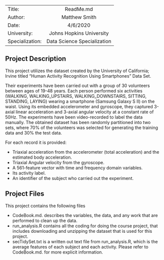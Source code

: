 |         |            |  
| ------------- |:-------------:|
| Title:     | ReadMe.md |
| Author:     | Matthew Smith      |
| Date: | 4/6/2020   |
| University:      |Johns Hopkins University           |
|Specialization:       |  Data Science Specialization           |

## Project Description
This project utilizes the dataset created by the University of California; Irvine titled “Human Activity Recognition Using Smartphones” Data Set. 

Their experiments have been carried out with a group of 30 volunteers between ages of 19-48 years. Each person performed six activities (WALKING, WALKING_UPSTAIRS, WALKING_DOWNSTAIRS, SITTING, STANDING, LAYING) wearing a smartphone (Samsung Galaxy S II) on the waist. Using its embedded accelerometer and gyroscope, they captured 3-axial linear acceleration and 3-axial angular velocity at a constant rate of 50Hz. The experiments have been video-recorded to label the data manually. The obtained dataset has been randomly partitioned into two sets, where 70% of the volunteers was selected for generating the training data and 30% the test data.

For each record it is provided:

* Triaxial acceleration from the accelerometer (total acceleration) and the estimated body acceleration.
* Triaxial Angular velocity from the gyroscope. 
* A 561-feature vector with time and frequency domain variables. 
* Its activity label. 
* An identifier of the subject who carried out the experiment.


## Project Files

This project contains the following files
* CodeBook.md. describes the variables, the data, and any work that are performed to clean up the data.
* run_analysis.R contains all the coding for doing the course project, that includes downloading and unzipping the dataset that is used for this project.
* secTidySet.txt is a written out text file from run_analysis.R, which is the average features of each subject and each activity. Please refer to CodeBook.md. for more explicit information.


